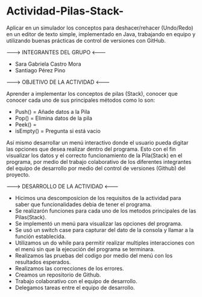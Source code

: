 # Actividad-Pilas-Stack-
Aplicar en un simulador los conceptos para deshacer/rehacer (Undo/Redo) en un editor de texto simple, implementado en Java, trabajando en equipo y utilizando buenas prácticas de control de versiones con GitHub.

---> INTEGRANTES DEL GRUPO <---

* Sara Gabriela Castro Mora
* Santiago Pérez Pino

---> OBJETIVO DE LA ACTIVIDAD <---

Aprender a implementar los conceptos de pilas (Stack), conocer
que conocer cada uno de sus principales métodos como lo son:
* Push() = Añade datos a la Pila
* Pop() = Elimina datos de la pila
* Peek() = 
* isEmpty() = Pregunta si está vacio

Así mismo desarrollar un menú interactivo donde el usuario pueda
digitar las opciones que desea realizar dentro del programa. Esto con 
el fin visualizar los datos y el correcto funcionamiento de la Pila(Stack)
en el programa, por medio del trabajo colaborativo de los diferentes 
integrantes del equipo de desarrollo por medio del control de 
versiones (Github) del proyecto.

---> DESARROLLO DE LA ACTIVIDAD <---

* Hicimos una descomposicion de los requisitos de la actividad
para saber que funcionalidades debia de tener el programa.
* Se realizarón funciones para cada uno de los metodos principales 
de las Pilas(Stack).
* Se implementó un menú para visualizar las opciones del programa.
* Se usó un switch case para capturar del dato de la consola y 
llamar a la función establecida.
* Utilizamos un do while para permitir realizar multiples
interacciones con el menú sin que la ejecución del programa se terminara.
* Realizamos las pruebas del codigo por medio del menú con los resultados
esperados.
* Realizamos las correcciones de los errores.
* Creamos un repositorio de Github.
* Trabajo colaborativo con el equipo de desarrollo.
* Delegamos tareas entre el equipo de desarrollo.
